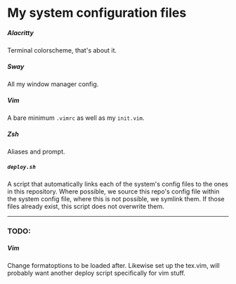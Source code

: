 # My system configuration files

##### Alacritty
Terminal colorscheme, that's about it.

##### Sway
All my window manager config.

##### Vim
A bare minimum `.vimrc` as well as my `init.vim`.

##### Zsh
Aliases and prompt.

##### `deploy.sh`
A script that automatically links each of the system's config files to the ones
in this repository. Where possible, we source this repo's config file within the
system config file, where this is not possible, we symlink them. If those files
already exist, this script does not overwrite them.

---

### TODO:

##### Vim
Change formatoptions to be loaded after. Likewise set up the tex.vim, will
probably want another deploy script specifically for vim stuff.

